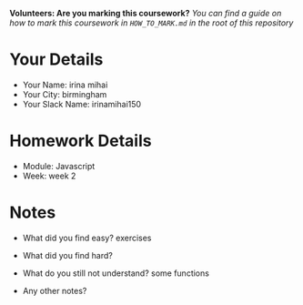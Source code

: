 <!--

The title for your pull request should be made in this format

CITY CLASS_NO - FIRST_NAME LAST_NAME - MODULE - WEEK_NO

For example,

London Class 7 - Chris Owen - HTML/CSS - Week 1

Please complete the details below this message

-->

**Volunteers: Are you marking this coursework?** _You can find a guide on how to mark this coursework in `HOW_TO_MARK.md` in the root of this repository_

# Your Details

- Your Name: irina mihai
- Your City: birmingham
- Your Slack Name: irinamihai150

# Homework Details

- Module: Javascript
- Week: week 2

# Notes

- What did you find easy?
exercises

- What did you find hard?

- What do you still not understand?
some functions

- Any other notes?
